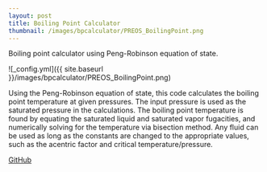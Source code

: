 ```yaml
---
layout: post
title: Boiling Point Calculator
thumbnail: /images/bpcalculator/PREOS_BoilingPoint.png
---
```


Boiling point calculator using Peng-Robinson equation of state.

![_config.yml]({{ site.baseurl }}/images/bpcalculator/PREOS_BoilingPoint.png)

Using the Peng-Robinson equation of state, this code calculates the boiling point temperature at given pressures. The input pressure is used as the saturated pressure in the calculations. The boiling point temperature is found by equating the saturated liquid and saturated vapor fugacities, and numerically solving for the temperature via bisection method. Any fluid can be used as long as the constants are changed to the appropriate values, such as the acentric factor and critical temperature/pressure.

[GitHub](https://github.com/stuartmcelhany/boiling-point-calculator-peng-robinson)
